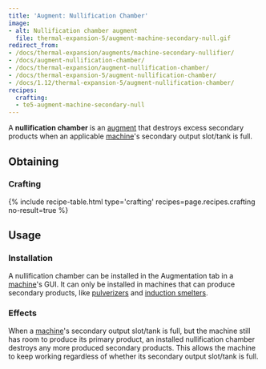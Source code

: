 ```yaml
---
title: 'Augment: Nullification Chamber'
image:
- alt: Nullification chamber augment
  file: thermal-expansion-5/augment-machine-secondary-null.gif
redirect_from:
- /docs/thermal-expansion/augments/machine-secondary-nullifier/
- /docs/augment-nullification-chamber/
- /docs/thermal-expansion/augment-nullification-chamber/
- /docs/thermal-expansion-5/augment-nullification-chamber/
- /docs/1.12/thermal-expansion-5/augment-nullification-chamber/
recipes:
  crafting:
  - te5-augment-machine-secondary-null
---
```


A **nullification chamber** is an [augment](/docs/1.12/thermal-expansion/augments/) that destroys
excess secondary products when an applicable [machine](/docs/1.12/thermal-expansion/machines/)'s
secondary output slot/tank is full.


Obtaining
---------

### Crafting
{% include recipe-table.html type='crafting' recipes=page.recipes.crafting no-result=true %}


Usage
-----

### Installation
A nullification chamber can be installed in the Augmentation tab in a
[machine](/docs/1.12/thermal-expansion/machines/)'s GUI. It can only be installed in machines that can
produce secondary products, like [pulverizers](/docs/1.12/thermal-expansion/pulverizer/) and [induction
smelters](/docs/1.12/thermal-expansion/induction-smelter/).

### Effects
When a [machine](/docs/1.12/thermal-expansion/machines/)'s secondary output slot/tank is full, but the
machine still has room to produce its primary product, an installed
nullification chamber destroys any more produced secondary products. This allows
the machine to keep working regardless of whether its secondary output slot/tank
is full.
